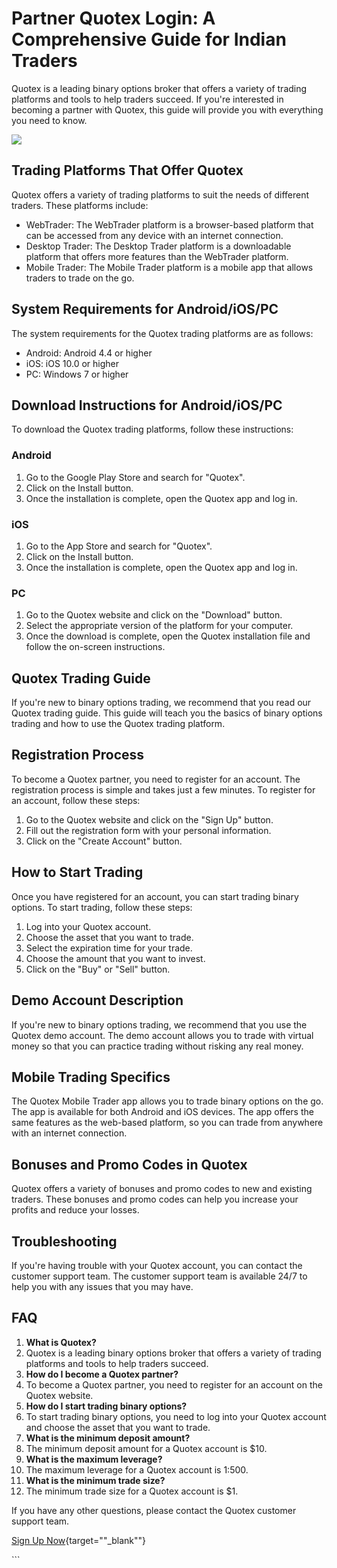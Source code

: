# Partner Quotex Login: A Comprehensive Guide for Indian Traders

Quotex is a leading binary options broker that offers a variety of
trading platforms and tools to help traders succeed. If you\'re
interested in becoming a partner with Quotex, this guide will provide
you with everything you need to know.

[![](https://static.quotex.io/files/3_en/300_250.jpg)](https://traff.sbs/brokerqxlid)

## Trading Platforms That Offer Quotex

Quotex offers a variety of trading platforms to suit the needs of
different traders. These platforms include:

-   WebTrader: The WebTrader platform is a browser-based platform that
    can be accessed from any device with an internet connection.
-   Desktop Trader: The Desktop Trader platform is a downloadable
    platform that offers more features than the WebTrader platform.
-   Mobile Trader: The Mobile Trader platform is a mobile app that
    allows traders to trade on the go.

## System Requirements for Android/iOS/PC

The system requirements for the Quotex trading platforms are as follows:

-   Android: Android 4.4 or higher
-   iOS: iOS 10.0 or higher
-   PC: Windows 7 or higher

## Download Instructions for Android/iOS/PC

To download the Quotex trading platforms, follow these instructions:

### Android

1.  Go to the Google Play Store and search for "Quotex".
2.  Click on the Install button.
3.  Once the installation is complete, open the Quotex app and log in.

### iOS

1.  Go to the App Store and search for "Quotex".
2.  Click on the Install button.
3.  Once the installation is complete, open the Quotex app and log in.

### PC

1.  Go to the Quotex website and click on the "Download" button.
2.  Select the appropriate version of the platform for your computer.
3.  Once the download is complete, open the Quotex installation file and
    follow the on-screen instructions.

## Quotex Trading Guide

If you\'re new to binary options trading, we recommend that you read our
Quotex trading guide. This guide will teach you the basics of binary
options trading and how to use the Quotex trading platform.

## Registration Process

To become a Quotex partner, you need to register for an account. The
registration process is simple and takes just a few minutes. To register
for an account, follow these steps:

1.  Go to the Quotex website and click on the "Sign Up" button.
2.  Fill out the registration form with your personal information.
3.  Click on the "Create Account" button.

## How to Start Trading

Once you have registered for an account, you can start trading binary
options. To start trading, follow these steps:

1.  Log into your Quotex account.
2.  Choose the asset that you want to trade.
3.  Select the expiration time for your trade.
4.  Choose the amount that you want to invest.
5.  Click on the "Buy" or "Sell" button.

## Demo Account Description

If you\'re new to binary options trading, we recommend that you use the
Quotex demo account. The demo account allows you to trade with virtual
money so that you can practice trading without risking any real money.

## Mobile Trading Specifics

The Quotex Mobile Trader app allows you to trade binary options on the
go. The app is available for both Android and iOS devices. The app
offers the same features as the web-based platform, so you can trade
from anywhere with an internet connection.

## Bonuses and Promo Codes in Quotex

Quotex offers a variety of bonuses and promo codes to new and existing
traders. These bonuses and promo codes can help you increase your
profits and reduce your losses.

## Troubleshooting

If you\'re having trouble with your Quotex account, you can contact the
customer support team. The customer support team is available 24/7 to
help you with any issues that you may have.

## FAQ

1.  **What is Quotex?**
2.  Quotex is a leading binary options broker that offers a variety of
    trading platforms and tools to help traders succeed.
3.  **How do I become a Quotex partner?**
4.  To become a Quotex partner, you need to register for an account on
    the Quotex website.
5.  **How do I start trading binary options?**
6.  To start trading binary options, you need to log into your Quotex
    account and choose the asset that you want to trade.
7.  **What is the minimum deposit amount?**
8.  The minimum deposit amount for a Quotex account is \$10.
9.  **What is the maximum leverage?**
10. The maximum leverage for a Quotex account is 1:500.
11. **What is the minimum trade size?**
12. The minimum trade size for a Quotex account is \$1.

If you have any other questions, please contact the Quotex customer
support team.

[Sign Up
Now](\%22https://traff.sbs/brokerqxsignup\%22){target=""_blank""}

\`\`\`

